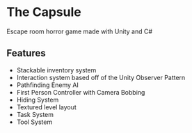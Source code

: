 # The Capsule
Escape room horror game made with Unity and C#

## Features
- Stackable inventory system
- Interaction system based off of the Unity Observer Pattern
- Pathfinding Enemy AI
- First Person Controller with Camera Bobbing
- Hiding System
- Textured level layout
- Task System
- Tool System
